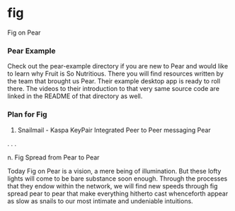 # fig
Fig on Pear

### Pear Example

Check out the pear-example directory if you are new to Pear and would like to learn why Fruit is So Nutritious. There you will find resources written by the team that brought us Pear. Their example desktop app is ready to roll there. The videos to their introduction to that very same source code are linked in the README of that directory as well. 

### Plan for Fig

1. Snailmail - Kaspa KeyPair Integrated Peer to Peer messaging Pear
   
. . .

n. Fig Spread from Pear to Pear

Today Fig on Pear is a vision, a mere being of illumination. But these lofty lights will come to be bare substance soon enough. Through the processes that they endow within the network, we will find new speeds through fig spread pear to pear that make everything hitherto cast whenceforth appear as slow as snails to our most intimate and undeniable intuitions.
